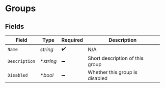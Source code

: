 # Groups


## Fields

| Field                           | Type                            | Required                        | Description                     |
| ------------------------------- | ------------------------------- | ------------------------------- | ------------------------------- |
| `Name`                          | *string*                        | :heavy_check_mark:              | N/A                             |
| `Description`                   | **string*                       | :heavy_minus_sign:              | Short description of this group |
| `Disabled`                      | **bool*                         | :heavy_minus_sign:              | Whether this group is disabled  |